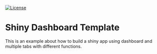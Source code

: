   <a href="https://www.gnu.org/licenses/gpl-3.0.html">
    <img src="https://img.shields.io/badge/license-GPLv3-blue.svg"
        alt="License">
  </a>
  
# Shiny Dashboard Template

This is an example about how to build a shiny app using dashboard and multiple tabs with different functions. 
